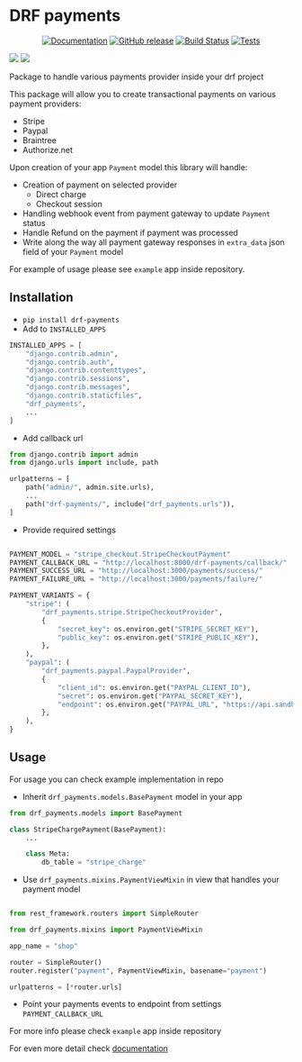 # DRF payments

<p align="center">
  <a href="https://dufran.github.io/drf-payments/"><img src="https://img.shields.io/badge/doc-mkdocs-02a6f2?style=flat-square&logo=read-the-docs" alt="Documentation"></a>
  <a href="https://github.com/dufran/drf-payments/releases/latest"><img src="https://img.shields.io/github/release/dufran/drf-payments.svg?style=flat-square" alt="GitHub release"></a>
  <a href="https://github.com/dufran/drf-payments/actions?workflow=publish"><img src="https://img.shields.io/github/actions/workflow/status/dufran/drf-payments/publish" alt="Build Status"></a>
  <a href="https://github.com/Dufran/drf-payments/actions/workflows/tests.yml" ><img src="https://github.com/Dufran/drf-payments/actions/workflows/tests.yml/badge.svg?branch=main" alt="Tests"/></a>

<a><img src="https://img.shields.io/pypi/pyversions/django-payments"/></a>
<a><img src="https://img.shields.io/pypi/frameworkversions/django/django-payments"/></a>

</p>

Package to handle various payments provider inside your drf project

This package will allow you to create transactional payments on various payment providers:

- Stripe
- Paypal
- Braintree
- Authorize.net

Upon creation of your app `Payment` model this library will handle:

- Creation of payment on selected provider
  - Direct charge
  - Checkout session
- Handling webhook event from payment gateway to update `Payment` status
- Handle Refund on the payment if payment was processed
- Write along the way all payment gateway responses in `extra_data` json field of your `Payment` model

For example of usage please see `example` app inside repository.

## Installation

- `pip install drf-payments`
- Add to `INSTALLED_APPS`

```python
INSTALLED_APPS = [
    "django.contrib.admin",
    "django.contrib.auth",
    "django.contrib.contenttypes",
    "django.contrib.sessions",
    "django.contrib.messages",
    "django.contrib.staticfiles",
    "drf_payments",
    ...
]
```

- Add callback url

```python
from django.contrib import admin
from django.urls import include, path

urlpatterns = [
    path("admin/", admin.site.urls),
    ...
    path("drf-payments/", include("drf_payments.urls")),
]

```

- Provide required settings

```python

PAYMENT_MODEL = "stripe_checkout.StripeCheckoutPayment"
PAYMENT_CALLBACK_URL = "http://localhost:8000/drf-payments/callback/"
PAYMENT_SUCCESS_URL = "http://localhost:3000/payments/success/"
PAYMENT_FAILURE_URL = "http://localhost:3000/payments/failure/"

PAYMENT_VARIANTS = {
    "stripe": (
        "drf_payments.stripe.StripeCheckoutProvider",
        {
            "secret_key": os.environ.get("STRIPE_SECRET_KEY"),
            "public_key": os.environ.get("STRIPE_PUBLIC_KEY"),
        },
    ),
    "paypal": (
        "drf_payments.paypal.PaypalProvider",
        {
            "client_id": os.environ.get("PAYPAL_CLIENT_ID"),
            "secret": os.environ.get("PAYPAL_SECRET_KEY"),
            "endpoint": os.environ.get("PAYPAL_URL", "https://api.sandbox.paypal.com"),
        },
    ),
}
```

## Usage

For usage you can check example implementation in repo

- Inherit `drf_payments.models.BasePayment` model in your app

```python
from drf_payments.models import BasePayment

class StripeChargePayment(BasePayment):
    ...

    class Meta:
        db_table = "stripe_charge"
```

- Use `drf_payments.mixins.PaymentViewMixin` in view that handles your payment model

```python

from rest_framework.routers import SimpleRouter

from drf_payments.mixins import PaymentViewMixin

app_name = "shop"

router = SimpleRouter()
router.register("payment", PaymentViewMixin, basename="payment")

urlpatterns = [*router.urls]

```

- Point your payments events to endpoint from settings `PAYMENT_CALLBACK_URL`

For more info please check `example` app inside repository

For even more detail check [documentation](https://dufran.github.io/drf-payments/)
